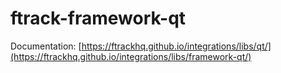 # ftrack-framework-qt

Documentation: [https://ftrackhq.github.io/integrations/libs/qt/](https://ftrackhq.github.io/integrations/libs/framework-qt/)

